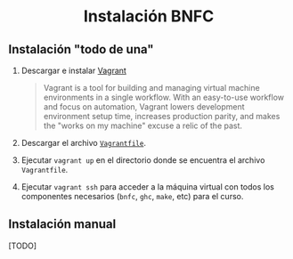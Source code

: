 <h1 align="center">Instalación BNFC</h1>

## Instalación "todo de una"

1. Descargar e instalar [Vagrant](https://www.vagrantup.com/downloads.html)
    > Vagrant is a tool for building and managing virtual machine environments in a single workflow. With an easy-to-use workflow and focus on automation, Vagrant lowers development environment setup time, increases production parity, and makes the "works on my machine" excuse a relic of the past.
    
2. Descargar el archivo [`Vagrantfile`](https://raw.githubusercontent.com/agurodriguez/ort-ingdesoft-ldp/master/extras/instalacion-bnfc/Vagrantfile).

3. Ejecutar `vagrant up` en el directorio donde se encuentra el archivo `Vagrantfile`.

4. Ejecutar `vagrant ssh` para acceder a la máquina virtual con todos los componentes necesarios (`bnfc`, `ghc`, `make`, etc) para el curso.

## Instalación manual

[TODO]
